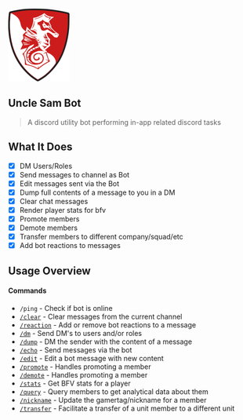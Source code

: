 ![Logo](docs/img/logo.png "Logo")

Uncle Sam Bot
---

> A discord utility bot performing in-app related discord tasks

What It Does
---

- [x] DM Users/Roles
- [x] Send messages to channel as Bot
- [x] Edit messages sent via the Bot
- [x] Dump full contents of a message to you in a DM
- [x] Clear chat messages
- [x] Render player stats for bfv
- [x] Promote members
- [x] Demote members
- [x] Transfer members to different company/squad/etc
- [x] Add bot reactions to messages

Usage Overview
---

#### Commands

* `/ping` - Check if bot is online
* [`/clear`](docs/commands/clear.md) - Clear messages from the current channel
* [`/reaction`](docs/commands/reaction.md) - Add or remove bot reactions to a message
* [`/dm`](docs/commands/dm.md) - Send DM's to users and/or roles
* [`/dump`](docs/commands/dump.md) - DM the sender with the content of a message
* [`/echo`](docs/commands/echo.md) - Send messages via the bot
* [`/edit`](docs/commands/edit.md) - Edit a bot message with new content
* [`/promote`](docs/commands/promote.md) - Handles promoting a member
* [`/demote`](docs/commands/demote.md) - Handles promoting a member
* [`/stats`](docs/commands/stats.md) - Get BFV stats for a player
* [`/query`](docs/commands/query.md) - Query members to get analytical data about them
* [`/nickname`](docs/commands/nickname.md) - Update the gamertag/nickname for a member
* [`/transfer`](docs/commands/transfer.md) - Facilitate a transfer of a unit member to a different unit
